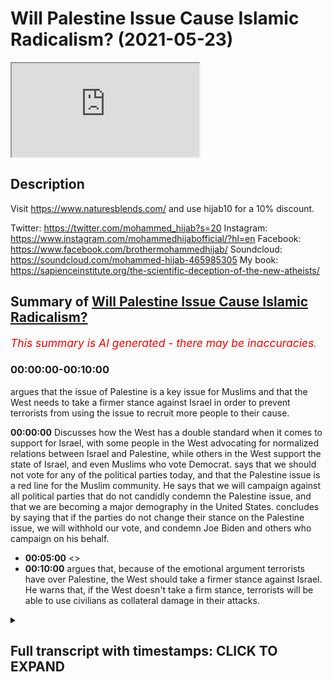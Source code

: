 # Will Palestine Issue Cause Islamic Radicalism? (2021-05-23)

<iframe loading='lazy' allow='autoplay' src='https://www.youtube.com/embed/_9tp4pNMcqk'></iframe>

## Description

Visit <https://www.naturesblends.com/> and use hijab10 for a 10% discount.

Twitter: <https://twitter.com/mohammed_hijab?s=20>
Instagram: <https://www.instagram.com/mohammedhijabofficial/?hl=en>
Facebook: <https://www.facebook.com/brothermohammedhijab/>
Soundcloud: <https://soundcloud.com/mohammed-hijab-465985305>
My book: <https://sapienceinstitute.org/the-scientific-deception-of-the-new-atheists/>

## Summary of [Will Palestine Issue Cause Islamic Radicalism?](https://www.youtube.com/watch?v=_9tp4pNMcqk)

*<span style="color:red; font-size:125%">This summary is AI generated - there may be inaccuracies</span>. [](/)*

### <a onclick="modifyYTiframeseektime('0')">00:00:00-00:10:00</a>

argues that the issue of Palestine is a key issue for Muslims and that the West needs to take a firmer stance against Israel in order to prevent terrorists from using the issue to recruit more people to their cause.

**<a onclick="modifyYTiframeseektime('0')">00:00:00</a>** Discusses how the West has a double standard when it comes to support for Israel, with some people in the West advocating for normalized relations between Israel and Palestine, while others in the West support the state of Israel, and even Muslims who vote Democrat. says that we should not vote for any of the political parties today, and that the Palestine issue is a red line for the Muslim community. He says that we will campaign against all political parties that do not candidly condemn the Palestine issue, and that we are becoming a major demography in the United States. concludes by saying that if the parties do not change their stance on the Palestine issue, we will withhold our vote, and condemn Joe Biden and others who campaign on his behalf.

* **<a onclick="modifyYTiframeseektime('300')">00:05:00</a>** <>
* **<a onclick="modifyYTiframeseektime('600')">00:10:00</a>** argues that, because of the emotional argument terrorists have over Palestine, the West should take a firmer stance against Israel. He warns that, if the West doesn't take a firm stance, terrorists will be able to use civilians as collateral damage in their attacks.

<details><summary><h2>Full transcript with timestamps: CLICK TO EXPAND</h2></summary>

<a onclick="modifyYTiframeseektime('0')">0:00:00</a> look guys i just to end this it's very  
<a onclick="modifyYTiframeseektime('1')">0:00:01</a> important as you saw there there's not  
<a onclick="modifyYTiframeseektime('3')">0:00:03</a> really  
<a onclick="modifyYTiframeseektime('3')">0:00:03</a> there's not really a case anyone can  
<a onclick="modifyYTiframeseektime('4')">0:00:04</a> make unless they want to talk about  
<a onclick="modifyYTiframeseektime('5')">0:00:05</a> archaeological  
<a onclick="modifyYTiframeseektime('7')">0:00:07</a> findings but the point of the matter is  
<a onclick="modifyYTiframeseektime('9')">0:00:09</a> this it is hypocrisy at the highest  
<a onclick="modifyYTiframeseektime('12')">0:00:12</a> level it is a double standard at the  
<a onclick="modifyYTiframeseektime('15')">0:00:15</a> highest level  
<a onclick="modifyYTiframeseektime('16')">0:00:16</a> when you have groups of people in the  
<a onclick="modifyYTiframeseektime('19')">0:00:19</a> west  
<a onclick="modifyYTiframeseektime('20')">0:00:20</a> new york conservatives alt-right  
<a onclick="modifyYTiframeseektime('21')">0:00:21</a> whatever you want to call them who  
<a onclick="modifyYTiframeseektime('23')">0:00:23</a> actually support  
<a onclick="modifyYTiframeseektime('24')">0:00:24</a> the state of israel and their call for  
<a onclick="modifyYTiframeseektime('26')">0:00:26</a> process of normalization  
<a onclick="modifyYTiframeseektime('28')">0:00:28</a> with israel you have even muslims voting  
<a onclick="modifyYTiframeseektime('30')">0:00:30</a> democrat because joe biden is apparently  
<a onclick="modifyYTiframeseektime('32')">0:00:32</a> better than  
<a onclick="modifyYTiframeseektime('33')">0:00:33</a> his alternative well actually he's not  
<a onclick="modifyYTiframeseektime('35')">0:00:35</a> in fact those muslims who voted for him  
<a onclick="modifyYTiframeseektime('37')">0:00:37</a> should be ashamed of themselves  
<a onclick="modifyYTiframeseektime('38')">0:00:38</a> knowing that he would be someone who  
<a onclick="modifyYTiframeseektime('40')">0:00:40</a> supports this course  
<a onclick="modifyYTiframeseektime('42')">0:00:42</a> i say very clearly that we should not  
<a onclick="modifyYTiframeseektime('44')">0:00:44</a> vote for  
<a onclick="modifyYTiframeseektime('45')">0:00:45</a> any of the political parties today labor  
<a onclick="modifyYTiframeseektime('48')">0:00:48</a> democrats the muslims should withhold  
<a onclick="modifyYTiframeseektime('50')">0:00:50</a> their vote  
<a onclick="modifyYTiframeseektime('51')">0:00:51</a> because you know why i'm not saying  
<a onclick="modifyYTiframeseektime('53')">0:00:53</a> because voting is cover or voting is  
<a onclick="modifyYTiframeseektime('55')">0:00:55</a> [ __ ] or that  
<a onclick="modifyYTiframeseektime('56')">0:00:56</a> we don't believe in this but what we are  
<a onclick="modifyYTiframeseektime('57')">0:00:57</a> saying is this  
<a onclick="modifyYTiframeseektime('59')">0:00:59</a> if we the the labor party in this  
<a onclick="modifyYTiframeseektime('61')">0:01:01</a> country  
<a onclick="modifyYTiframeseektime('62')">0:01:02</a> knows that muslims will vote for them  
<a onclick="modifyYTiframeseektime('65')">0:01:05</a> they they  
<a onclick="modifyYTiframeseektime('66')">0:01:06</a> don't have to work for it they don't  
<a onclick="modifyYTiframeseektime('68')">0:01:08</a> even have to work for it  
<a onclick="modifyYTiframeseektime('69')">0:01:09</a> the democrats are pretty confident that  
<a onclick="modifyYTiframeseektime('71')">0:01:11</a> muslims are going to vote for it  
<a onclick="modifyYTiframeseektime('72')">0:01:12</a> they don't even have to work for it but  
<a onclick="modifyYTiframeseektime('74')">0:01:14</a> we see the fact  
<a onclick="modifyYTiframeseektime('75')">0:01:15</a> that the democrats the democrats joe  
<a onclick="modifyYTiframeseektime('78')">0:01:18</a> biden  
<a onclick="modifyYTiframeseektime('78')">0:01:18</a> is saying that had a state of israel not  
<a onclick="modifyYTiframeseektime('81')">0:01:21</a> been there we'd have to invent one  
<a onclick="modifyYTiframeseektime('84')">0:01:24</a> this was his name stammer yeah first  
<a onclick="modifyYTiframeseektime('87')">0:01:27</a> name  
<a onclick="modifyYTiframeseektime('87')">0:01:27</a> what's his first name  
<a onclick="modifyYTiframeseektime('90')">0:01:30</a> yeah yeah this this fool he actually is  
<a onclick="modifyYTiframeseektime('93')">0:01:33</a> a zionist by his own confession  
<a onclick="modifyYTiframeseektime('95')">0:01:35</a> and he actually canceled one of the  
<a onclick="modifyYTiframeseektime('97')">0:01:37</a> meetings he had with muslim organization  
<a onclick="modifyYTiframeseektime('99')">0:01:39</a> because they're pro-palestine this guy  
<a onclick="modifyYTiframeseektime('101')">0:01:41</a> is no different  
<a onclick="modifyYTiframeseektime('103')">0:01:43</a> from what you have in the conservative  
<a onclick="modifyYTiframeseektime('104')">0:01:44</a> party therefore i say this clearly today  
<a onclick="modifyYTiframeseektime('107')">0:01:47</a> in addition to the social media policies  
<a onclick="modifyYTiframeseektime('109')">0:01:49</a> that we have in our directives  
<a onclick="modifyYTiframeseektime('111')">0:01:51</a> we should condemn those  
<a onclick="modifyYTiframeseektime('115')">0:01:55</a> parties the labour party and the  
<a onclick="modifyYTiframeseektime('116')">0:01:56</a> democrat party and we should withhold  
<a onclick="modifyYTiframeseektime('118')">0:01:58</a> our vote  
<a onclick="modifyYTiframeseektime('119')">0:01:59</a> we should never give them our vote  
<a onclick="modifyYTiframeseektime('120')">0:02:00</a> because they are supporting this  
<a onclick="modifyYTiframeseektime('122')">0:02:02</a> the wrong side on this on the struggle  
<a onclick="modifyYTiframeseektime('125')">0:02:05</a> we can't be selfish enough  
<a onclick="modifyYTiframeseektime('126')">0:02:06</a> to care about welfare benefits or jsa or  
<a onclick="modifyYTiframeseektime('129')">0:02:09</a> whatever you guys  
<a onclick="modifyYTiframeseektime('130')">0:02:10</a> we or our communities like in this  
<a onclick="modifyYTiframeseektime('132')">0:02:12</a> country welfare state  
<a onclick="modifyYTiframeseektime('134')">0:02:14</a> at the expense of our brothers and  
<a onclick="modifyYTiframeseektime('135')">0:02:15</a> sisters in palestine being bombed  
<a onclick="modifyYTiframeseektime('137')">0:02:17</a> with the blessing of the likes of joe  
<a onclick="modifyYTiframeseektime('140')">0:02:20</a> biden  
<a onclick="modifyYTiframeseektime('141')">0:02:21</a> and stammer we cannot vote for these  
<a onclick="modifyYTiframeseektime('144')">0:02:24</a> parties  
<a onclick="modifyYTiframeseektime('144')">0:02:24</a> we cannot we must make make them work  
<a onclick="modifyYTiframeseektime('147')">0:02:27</a> for if they want us to have to be very  
<a onclick="modifyYTiframeseektime('148')">0:02:28</a> clear on this issue it's a red line for  
<a onclick="modifyYTiframeseektime('149')">0:02:29</a> the muslim community  
<a onclick="modifyYTiframeseektime('151')">0:02:31</a> the palestine issue is a red line for  
<a onclick="modifyYTiframeseektime('153')">0:02:33</a> the muslim community  
<a onclick="modifyYTiframeseektime('154')">0:02:34</a> and i say this once and i'll say again  
<a onclick="modifyYTiframeseektime('156')">0:02:36</a> we will campaign against all political  
<a onclick="modifyYTiframeseektime('159')">0:02:39</a> parties  
<a onclick="modifyYTiframeseektime('159')">0:02:39</a> which do not candidly condemn the  
<a onclick="modifyYTiframeseektime('162')">0:02:42</a> palestine issue  
<a onclick="modifyYTiframeseektime('163')">0:02:43</a> and we are becoming a major demography  
<a onclick="modifyYTiframeseektime('166')">0:02:46</a> here we'll find in the 2021 census  
<a onclick="modifyYTiframeseektime('169')">0:02:49</a> now we're approaching the 10 mark so you  
<a onclick="modifyYTiframeseektime('171')">0:02:51</a> you mess around with 10 percent of the  
<a onclick="modifyYTiframeseektime('173')">0:02:53</a> vote  
<a onclick="modifyYTiframeseektime('173')">0:02:53</a> that in the current state will make or  
<a onclick="modifyYTiframeseektime('176')">0:02:56</a> break an election and they know it  
<a onclick="modifyYTiframeseektime('177')">0:02:57</a> based on first-past-the-post system so  
<a onclick="modifyYTiframeseektime('180')">0:03:00</a> we are actually  
<a onclick="modifyYTiframeseektime('181')">0:03:01</a> an important player in the voting and  
<a onclick="modifyYTiframeseektime('183')">0:03:03</a> what we will say is we will withhold our  
<a onclick="modifyYTiframeseektime('185')">0:03:05</a> vote  
<a onclick="modifyYTiframeseektime('186')">0:03:06</a> we will withhold it if you as a  
<a onclick="modifyYTiframeseektime('189')">0:03:09</a> political leader  
<a onclick="modifyYTiframeseektime('191')">0:03:11</a> are treating the muslim community and  
<a onclick="modifyYTiframeseektime('192')">0:03:12</a> the palestinian community in the way  
<a onclick="modifyYTiframeseektime('194')">0:03:14</a> that you're doing  
<a onclick="modifyYTiframeseektime('195')">0:03:15</a> and we will withhold our vote and we  
<a onclick="modifyYTiframeseektime('196')">0:03:16</a> will condemn joe biden  
<a onclick="modifyYTiframeseektime('198')">0:03:18</a> and condemn all of those who campaign on  
<a onclick="modifyYTiframeseektime('200')">0:03:20</a> his behalf from the muslim community as  
<a onclick="modifyYTiframeseektime('201')">0:03:21</a> well  
<a onclick="modifyYTiframeseektime('202')">0:03:22</a> and they should they should look again  
<a onclick="modifyYTiframeseektime('204')">0:03:24</a> at their strategies in america  
<a onclick="modifyYTiframeseektime('206')">0:03:26</a> they die as there because it's a wrong  
<a onclick="modifyYTiframeseektime('207')">0:03:27</a> strategy this idea of muslim  
<a onclick="modifyYTiframeseektime('210')">0:03:30</a> you've completely  
<a onclick="modifyYTiframeseektime('227')">0:03:47</a> that's why abraham said we are  
<a onclick="modifyYTiframeseektime('228')">0:03:48</a> disassociated with you  
<a onclick="modifyYTiframeseektime('230')">0:03:50</a> it's in the quran chapter 60 verse 7.  
<a onclick="modifyYTiframeseektime('233')">0:03:53</a> and with what you believe in  
<a onclick="modifyYTiframeseektime('236')">0:03:56</a> become we disbelieve in you  
<a onclick="modifyYTiframeseektime('241')">0:04:01</a> and between us is just enmity and hate  
<a onclick="modifyYTiframeseektime('244')">0:04:04</a> we say this to the zionist state  
<a onclick="modifyYTiframeseektime('246')">0:04:06</a> there's nothing but enmity and hate  
<a onclick="modifyYTiframeseektime('248')">0:04:08</a> between us we hate you  
<a onclick="modifyYTiframeseektime('250')">0:04:10</a> and we love to hate you and in fact we  
<a onclick="modifyYTiframeseektime('254')">0:04:14</a> just like you know actually i'll say  
<a onclick="modifyYTiframeseektime('256')">0:04:16</a> something i read his book  
<a onclick="modifyYTiframeseektime('257')">0:04:17</a> begin mahayan begin wherever his name is  
<a onclick="modifyYTiframeseektime('261')">0:04:21</a> it's called the revolt and he says in  
<a onclick="modifyYTiframeseektime('262')">0:04:22</a> the beginning how much he hates the  
<a onclick="modifyYTiframeseektime('264')">0:04:24</a> palestinians and how hate is a good  
<a onclick="modifyYTiframeseektime('265')">0:04:25</a> thing  
<a onclick="modifyYTiframeseektime('266')">0:04:26</a> well you know what we hate you too and  
<a onclick="modifyYTiframeseektime('268')">0:04:28</a> it's a mutual hate there's reciprocity  
<a onclick="modifyYTiframeseektime('270')">0:04:30</a> we hate you too to the zionists that are  
<a onclick="modifyYTiframeseektime('273')">0:04:33</a> bombing the children  
<a onclick="modifyYTiframeseektime('274')">0:04:34</a> and killing them and making people  
<a onclick="modifyYTiframeseektime('276')">0:04:36</a> suffer and not even by the way they're  
<a onclick="modifyYTiframeseektime('277')">0:04:37</a> not even  
<a onclick="modifyYTiframeseektime('278')">0:04:38</a> offering compensation have you thought  
<a onclick="modifyYTiframeseektime('281')">0:04:41</a> about that if they think about that  
<a onclick="modifyYTiframeseektime('282')">0:04:42</a> they've killed so many people 266  
<a onclick="modifyYTiframeseektime('286')">0:04:46</a> of them 30 children 20 women  
<a onclick="modifyYTiframeseektime('289')">0:04:49</a> 75 women children and civilians you've  
<a onclick="modifyYTiframeseektime('293')">0:04:53</a> killed  
<a onclick="modifyYTiframeseektime('293')">0:04:53</a> hundreds of people and you don't even  
<a onclick="modifyYTiframeseektime('295')">0:04:55</a> want to compensate them  
<a onclick="modifyYTiframeseektime('299')">0:04:59</a> you've destroyed buildings and you don't  
<a onclick="modifyYTiframeseektime('301')">0:05:01</a> even want to rejuvenate them  
<a onclick="modifyYTiframeseektime('303')">0:05:03</a> you only rebuild their infrastructure  
<a onclick="modifyYTiframeseektime('305')">0:05:05</a> that shows that you are targeting them  
<a onclick="modifyYTiframeseektime('306')">0:05:06</a> all along  
<a onclick="modifyYTiframeseektime('308')">0:05:08</a> what do i do what what what do i assume  
<a onclick="modifyYTiframeseektime('311')">0:05:11</a> of a people  
<a onclick="modifyYTiframeseektime('312')">0:05:12</a> who know if you press a button 75  
<a onclick="modifyYTiframeseektime('315')">0:05:15</a> civilians will die including 30 children  
<a onclick="modifyYTiframeseektime('317')">0:05:17</a> would you press that button  
<a onclick="modifyYTiframeseektime('319')">0:05:19</a> if one lie think about that question for  
<a onclick="modifyYTiframeseektime('322')">0:05:22</a> a second  
<a onclick="modifyYTiframeseektime('323')">0:05:23</a> those israeli muslims criminals  
<a onclick="modifyYTiframeseektime('327')">0:05:27</a> armies when they were pressing the  
<a onclick="modifyYTiframeseektime('329')">0:05:29</a> button to detonate  
<a onclick="modifyYTiframeseektime('331')">0:05:31</a> and kill the children imagine knowing  
<a onclick="modifyYTiframeseektime('333')">0:05:33</a> that when i press this button  
<a onclick="modifyYTiframeseektime('335')">0:05:35</a> i have a 30 chance of killing a child  
<a onclick="modifyYTiframeseektime('339')">0:05:39</a> and they do it like and they do it  
<a onclick="modifyYTiframeseektime('341')">0:05:41</a> knowing that and in fact they've killed  
<a onclick="modifyYTiframeseektime('343')">0:05:43</a> 2 000 such  
<a onclick="modifyYTiframeseektime('344')">0:05:44</a> children in the last 10 years you know  
<a onclick="modifyYTiframeseektime('347')">0:05:47</a> you're going to kill children  
<a onclick="modifyYTiframeseektime('348')">0:05:48</a> it's not fighting that's not fighting  
<a onclick="modifyYTiframeseektime('351')">0:05:51</a> you're punishing  
<a onclick="modifyYTiframeseektime('352')">0:05:52</a> you're punishing a military militant  
<a onclick="modifyYTiframeseektime('354')">0:05:54</a> group  
<a onclick="modifyYTiframeseektime('355')">0:05:55</a> with killing children because you know  
<a onclick="modifyYTiframeseektime('358')">0:05:58</a> why and this  
<a onclick="modifyYTiframeseektime('359')">0:05:59</a> i don't care what anyone says they think  
<a onclick="modifyYTiframeseektime('361')">0:06:01</a> because these are palestinian children  
<a onclick="modifyYTiframeseektime('363')">0:06:03</a> they are as good as cockroaches they are  
<a onclick="modifyYTiframeseektime('365')">0:06:05</a> as good as animals  
<a onclick="modifyYTiframeseektime('366')">0:06:06</a> i will lie i don't even believe that  
<a onclick="modifyYTiframeseektime('368')">0:06:08</a> while i believe if they saw a dog being  
<a onclick="modifyYTiframeseektime('370')">0:06:10</a> killed they'd feel more sorry for that  
<a onclick="modifyYTiframeseektime('371')">0:06:11</a> dog than they  
<a onclick="modifyYTiframeseektime('372')">0:06:12</a> feel sorry for the children of palestine  
<a onclick="modifyYTiframeseektime('375')">0:06:15</a> if they saw a cat being killed  
<a onclick="modifyYTiframeseektime('377')">0:06:17</a> they would feel sorry for that cat being  
<a onclick="modifyYTiframeseektime('379')">0:06:19</a> killed no and they would not feel sorry  
<a onclick="modifyYTiframeseektime('381')">0:06:21</a> they'll feel happy and joy as they  
<a onclick="modifyYTiframeseektime('383')">0:06:23</a> parade and enjoy seeing the children and  
<a onclick="modifyYTiframeseektime('385')">0:06:25</a> we're not going to forget it just  
<a onclick="modifyYTiframeseektime('386')">0:06:26</a> because there's a seafire  
<a onclick="modifyYTiframeseektime('387')">0:06:27</a> what do you mean ceasefire you've killed  
<a onclick="modifyYTiframeseektime('389')">0:06:29</a> 266 people  
<a onclick="modifyYTiframeseektime('391')">0:06:31</a> we're going to continue shouting at the  
<a onclick="modifyYTiframeseektime('393')">0:06:33</a> top of our lungs  
<a onclick="modifyYTiframeseektime('394')">0:06:34</a> and we are going to continue putting  
<a onclick="modifyYTiframeseektime('396')">0:06:36</a> pressure on you we are a lot of people  
<a onclick="modifyYTiframeseektime('398')">0:06:38</a> here  
<a onclick="modifyYTiframeseektime('399')">0:06:39</a> with 50 million muslims in europe who do  
<a onclick="modifyYTiframeseektime('401')">0:06:41</a> you think you are  
<a onclick="modifyYTiframeseektime('402')">0:06:42</a> while who do you think you are don't  
<a onclick="modifyYTiframeseektime('405')">0:06:45</a> ever think that we're going to remain  
<a onclick="modifyYTiframeseektime('407')">0:06:47</a> quiet we're too big a number  
<a onclick="modifyYTiframeseektime('409')">0:06:49</a> pew says we're going to be one of every  
<a onclick="modifyYTiframeseektime('411')">0:06:51</a> three people in in 50 years  
<a onclick="modifyYTiframeseektime('413')">0:06:53</a> you're gonna you can't get rid of us  
<a onclick="modifyYTiframeseektime('415')">0:06:55</a> there's no genocide that can deal with  
<a onclick="modifyYTiframeseektime('417')">0:06:57</a> us  
<a onclick="modifyYTiframeseektime('418')">0:06:58</a> no nuclear weapon can get rid of us  
<a onclick="modifyYTiframeseektime('420')">0:07:00</a> we're in every city in the world  
<a onclick="modifyYTiframeseektime('425')">0:07:05</a> and not only are we in every city in the  
<a onclick="modifyYTiframeseektime('426')">0:07:06</a> world now in the age of  
<a onclick="modifyYTiframeseektime('428')">0:07:08</a> technology in the internet and social  
<a onclick="modifyYTiframeseektime('430')">0:07:10</a> media we are going to be influencing  
<a onclick="modifyYTiframeseektime('432')">0:07:12</a> every city in the world  
<a onclick="modifyYTiframeseektime('433')">0:07:13</a> and we are going to be dealing with the  
<a onclick="modifyYTiframeseektime('435')">0:07:15</a> oppression that you want to exact upon  
<a onclick="modifyYTiframeseektime('438')">0:07:18</a> us  
<a onclick="modifyYTiframeseektime('439')">0:07:19</a> because i tell you one thing one lie and  
<a onclick="modifyYTiframeseektime('442')">0:07:22</a> let everybody hear this  
<a onclick="modifyYTiframeseektime('445')">0:07:25</a> they tell us the muslim leaders  
<a onclick="modifyYTiframeseektime('448')">0:07:28</a> so-called muslim influentials  
<a onclick="modifyYTiframeseektime('449')">0:07:29</a> the scholars the clerics they say look  
<a onclick="modifyYTiframeseektime('452')">0:07:32</a> you need to find out why there's a  
<a onclick="modifyYTiframeseektime('454')">0:07:34</a> radicalization problem  
<a onclick="modifyYTiframeseektime('456')">0:07:36</a> why there are people blowing themselves  
<a onclick="modifyYTiframeseektime('458')">0:07:38</a> up why there are seven seven why there's  
<a onclick="modifyYTiframeseektime('459')">0:07:39</a> 9 11  
<a onclick="modifyYTiframeseektime('460')">0:07:40</a> why there is the manchester bombing why  
<a onclick="modifyYTiframeseektime('463')">0:07:43</a> why why  
<a onclick="modifyYTiframeseektime('465')">0:07:45</a> osama bin laden when he wrote his fatwa  
<a onclick="modifyYTiframeseektime('470')">0:07:50</a> and i thought the early 2000s the first  
<a onclick="modifyYTiframeseektime('473')">0:07:53</a> thing he used  
<a onclick="modifyYTiframeseektime('475')">0:07:55</a> as ammunition for his jewish prudential  
<a onclick="modifyYTiframeseektime('477')">0:07:57</a> position  
<a onclick="modifyYTiframeseektime('478')">0:07:58</a> was the israel-palestine conflict  
<a onclick="modifyYTiframeseektime('481')">0:08:01</a> the first thing he used he mentioned it  
<a onclick="modifyYTiframeseektime('484')">0:08:04</a> in two fat was he wrote  
<a onclick="modifyYTiframeseektime('486')">0:08:06</a> he used the israel-palestine conflict  
<a onclick="modifyYTiframeseektime('490')">0:08:10</a> and he said the fact that america is  
<a onclick="modifyYTiframeseektime('492')">0:08:12</a> supporting israel  
<a onclick="modifyYTiframeseektime('494')">0:08:14</a> means that they are complicit in their  
<a onclick="modifyYTiframeseektime('495')">0:08:15</a> crimes and they are killing our  
<a onclick="modifyYTiframeseektime('496')">0:08:16</a> civilians  
<a onclick="modifyYTiframeseektime('497')">0:08:17</a> and therefore we should go and kill  
<a onclick="modifyYTiframeseektime('498')">0:08:18</a> their civilians that's the argument  
<a onclick="modifyYTiframeseektime('501')">0:08:21</a> do you want to know what the al-qaeda  
<a onclick="modifyYTiframeseektime('503')">0:08:23</a> argument is it's that  
<a onclick="modifyYTiframeseektime('504')">0:08:24</a> that is the argument they're killing our  
<a onclick="modifyYTiframeseektime('506')">0:08:26</a> civilians therefore let's kill theirs  
<a onclick="modifyYTiframeseektime('509')">0:08:29</a> tell me the difference between that  
<a onclick="modifyYTiframeseektime('510')">0:08:30</a> argument and the lieutenant argument  
<a onclick="modifyYTiframeseektime('512')">0:08:32</a> tell me the material difference between  
<a onclick="modifyYTiframeseektime('515')">0:08:35</a> that argument and the isi the isis or  
<a onclick="modifyYTiframeseektime('517')">0:08:37</a> the israeli argument  
<a onclick="modifyYTiframeseektime('518')">0:08:38</a> is israel is saying they're throwing  
<a onclick="modifyYTiframeseektime('520')">0:08:40</a> rockets at us they're determining bombs  
<a onclick="modifyYTiframeseektime('522')">0:08:42</a> therefore we need to bomb their most  
<a onclick="modifyYTiframeseektime('524')">0:08:44</a> densely populated areas  
<a onclick="modifyYTiframeseektime('526')">0:08:46</a> we need to kill their civilians  
<a onclick="modifyYTiframeseektime('528')">0:08:48</a> collateral damage  
<a onclick="modifyYTiframeseektime('530')">0:08:50</a> that's what they're trying to do as well  
<a onclick="modifyYTiframeseektime('532')">0:08:52</a> so osama bin laden  
<a onclick="modifyYTiframeseektime('534')">0:08:54</a> uses ammunition and when you have weak  
<a onclick="modifyYTiframeseektime('536')">0:08:56</a> words  
<a onclick="modifyYTiframeseektime('537')">0:08:57</a> fumbling pathetic weak  
<a onclick="modifyYTiframeseektime('541')">0:09:01</a> words from world leaders  
<a onclick="modifyYTiframeseektime('545')">0:09:05</a> like joe biden saying that israel has  
<a onclick="modifyYTiframeseektime('548')">0:09:08</a> the right to defend itself  
<a onclick="modifyYTiframeseektime('550')">0:09:10</a> you are putting your own populations  
<a onclick="modifyYTiframeseektime('552')">0:09:12</a> that danger you foolish people by saying  
<a onclick="modifyYTiframeseektime('553')">0:09:13</a> that  
<a onclick="modifyYTiframeseektime('555')">0:09:15</a> some fool now some muslim hypozealous  
<a onclick="modifyYTiframeseektime('559')">0:09:19</a> fool will take your words  
<a onclick="modifyYTiframeseektime('563')">0:09:23</a> and then contra distinct it juxtapose it  
<a onclick="modifyYTiframeseektime('566')">0:09:26</a> contrast it change it analyze it in  
<a onclick="modifyYTiframeseektime('569')">0:09:29</a> in in cooperation with they will  
<a onclick="modifyYTiframeseektime('573')">0:09:33</a> compare it with the words of joe biden  
<a onclick="modifyYTiframeseektime('575')">0:09:35</a> and what that narrative does  
<a onclick="modifyYTiframeseektime('578')">0:09:38</a> that political narrative it gives  
<a onclick="modifyYTiframeseektime('580')">0:09:40</a> complete currency to the terroristic  
<a onclick="modifyYTiframeseektime('582')">0:09:42</a> position  
<a onclick="modifyYTiframeseektime('583')">0:09:43</a> the radical muslim position then don't  
<a onclick="modifyYTiframeseektime('586')">0:09:46</a> come to us and say why are you  
<a onclick="modifyYTiframeseektime('588')">0:09:48</a> not de-radicalizing these people we're  
<a onclick="modifyYTiframeseektime('590')">0:09:50</a> trying to de-radicalize them and tell  
<a onclick="modifyYTiframeseektime('591')">0:09:51</a> them  
<a onclick="modifyYTiframeseektime('592')">0:09:52</a> actually we don't believe in killing  
<a onclick="modifyYTiframeseektime('594')">0:09:54</a> women and children in any circumstance  
<a onclick="modifyYTiframeseektime('597')">0:09:57</a> because the prophet said this and the  
<a onclick="modifyYTiframeseektime('598')">0:09:58</a> prophet said that and the quran says  
<a onclick="modifyYTiframeseektime('600')">0:10:00</a> this and the quran says  
<a onclick="modifyYTiframeseektime('601')">0:10:01</a> but when emotions get into the to the  
<a onclick="modifyYTiframeseektime('604')">0:10:04</a> picture  
<a onclick="modifyYTiframeseektime('606')">0:10:06</a> our argument which is a rational and  
<a onclick="modifyYTiframeseektime('608')">0:10:08</a> textual  
<a onclick="modifyYTiframeseektime('609')">0:10:09</a> and jewish prudential argument will not  
<a onclick="modifyYTiframeseektime('611')">0:10:11</a> be as strong as the emotional argument  
<a onclick="modifyYTiframeseektime('614')">0:10:14</a> of the terrorists and you're making  
<a onclick="modifyYTiframeseektime('616')">0:10:16</a> their argument stronger by siding with  
<a onclick="modifyYTiframeseektime('618')">0:10:18</a> israel so don't be shocked  
<a onclick="modifyYTiframeseektime('621')">0:10:21</a> to find some dumb guy some  
<a onclick="modifyYTiframeseektime('624')">0:10:24</a> monstrous muslim but blows himself up in  
<a onclick="modifyYTiframeseektime('626')">0:10:26</a> the next couple weeks  
<a onclick="modifyYTiframeseektime('628')">0:10:28</a> don't don't i'm not going to be shocked  
<a onclick="modifyYTiframeseektime('631')">0:10:31</a> if i see that i'm gonna expect it i'm  
<a onclick="modifyYTiframeseektime('632')">0:10:32</a> not going on trains  
<a onclick="modifyYTiframeseektime('634')">0:10:34</a> you're putting your own populations in  
<a onclick="modifyYTiframeseektime('635')">0:10:35</a> danger you're putting us in danger  
<a onclick="modifyYTiframeseektime('637')">0:10:37</a> by not taking a firm stance because  
<a onclick="modifyYTiframeseektime('640')">0:10:40</a> they've said okay well we're gonna trade  
<a onclick="modifyYTiframeseektime('641')">0:10:41</a> on  
<a onclick="modifyYTiframeseektime('641')">0:10:41</a> on civilians we're gonna kill your  
<a onclick="modifyYTiframeseektime('642')">0:10:42</a> civilians as well it's an alliance they  
<a onclick="modifyYTiframeseektime('645')">0:10:45</a> say  
<a onclick="modifyYTiframeseektime('647')">0:10:47</a> the leaders of this country and the  
<a onclick="modifyYTiframeseektime('648')">0:10:48</a> leaders of the west have a duty to their  
<a onclick="modifyYTiframeseektime('650')">0:10:50</a> own populations  
<a onclick="modifyYTiframeseektime('653')">0:10:53</a> and to us to make their position clear  
<a onclick="modifyYTiframeseektime('657')">0:10:57</a> don't have double standards when it  
<a onclick="modifyYTiframeseektime('659')">0:10:59</a> comes to terrorism do not  
<a onclick="modifyYTiframeseektime('662')">0:11:02</a> because that will make the world a more  
<a onclick="modifyYTiframeseektime('664')">0:11:04</a> dangerous place  
<a onclick="modifyYTiframeseektime('665')">0:11:05</a> and we're looking for world peace we're  
<a onclick="modifyYTiframeseektime('668')">0:11:08</a> looking for a situation where we've got  
<a onclick="modifyYTiframeseektime('670')">0:11:10</a> nuclear weapons seven billion people we  
<a onclick="modifyYTiframeseektime('672')">0:11:12</a> can't handle this stuff anymore  
<a onclick="modifyYTiframeseektime('674')">0:11:14</a> so this is what i say so many things  
<a onclick="modifyYTiframeseektime('677')">0:11:17</a> okay and therefore i conclude  
<a onclick="modifyYTiframeseektime('683')">0:11:23</a> my voice  
<a onclick="modifyYTiframeseektime('688')">0:11:28</a> wow i've shot it too much today  
<a onclick="modifyYTiframeseektime('704')">0:11:44</a> yeah yeah  
<a onclick="modifyYTiframeseektime('716')">0:11:56</a> [Music]  
<a onclick="modifyYTiframeseektime('723')">0:12:03</a> [Music]  
</details>
